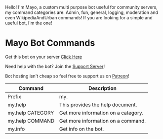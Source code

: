 Hello! I'm Mayo, a custom multi purpose bot useful for community servers, my command categories are: Admin, fun, general, logging, moderation and even WikipediaAndUrban commands!
If you are looking for a simple and useful bot, I'm the one!

# Mayo Bot Commands
 
Get this bot on your server [Click Here](https://discord.com/oauth2/authorize?client_id=786472260931813386&permissions=8&scope=bot)

Need help with the bot? Join the [Support Server](https://discord.gg/7jC7cEA2qd)!

Bot hosting isn't cheap so feel free to support us on [Patreon](https://www.patreon.com/mayobot)!

| Command | Description |
| ------ | ------ |
| Prefix | my. |
| my.help | This provides the help document. |
| my.help CATEGORY | Get more information on a category. |
| my.help COMMAND | Get more information on a command. |
| my.info | Get info on the bot. |
